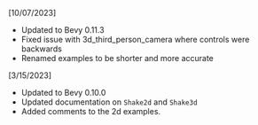 [10/07/2023]

- Updated to Bevy 0.11.3
- Fixed issue with 3d_third_person_camera where controls were backwards
- Renamed examples to be shorter and more accurate

[3/15/2023]

- Updated to Bevy 0.10.0
- Updated documentation on `Shake2d` and `Shake3d`
- Added comments to the 2d examples.
